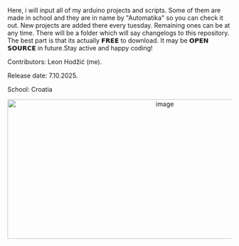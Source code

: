 Here, i will input all of my arduino projects and scripts. Some of them are made in school and they are in name by "Automatika" so you can check it out. New projects are added there every tuesday. Remaining ones can be at any time. There will be a folder which will say changelogs to this repository. The best part is that its actually 𝗙𝗥𝗘𝗘 to download. It may be 𝗢𝗣𝗘𝗡 𝗦𝗢𝗨𝗥𝗖𝗘 in future.Stay active and happy coding! 

Contributors: Leon Hodžić (me).

Release date: 7.10.2025.

School: Croatia

<p align="center">

<img width="692" height="314" alt="image" src="https://github.com/user-attachments/assets/dd009f42-3763-41b6-a227-7d5e7c49d18a" />

</p>



